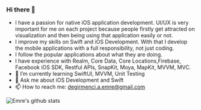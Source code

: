 ### Hi there 👋

- I have a passion for native iOS application development. UI/UX is very important for me on each project because people firstly get attracted on visualization and then being using that application easily or not. 
- I improve my skills on Swift and iOS Development. With that I develop the mobile applications with a full responsibility, not just coding. 
- I follow the popular applications about what they are doing.
- I have experience with Realm, Core Data, Core Locations,Firebase, Facebook iOS SDK, Restful APIs, SnapKit, Moya, MapKit, MVVM, MVC. 
- 🌱 I’m currently learning SwiftUI, MVVM, Unit Testing
- 💬 Ask me about iOS Development and Swift
- 📫 How to reach me: degirmenci.a.emre@gmail.com

![Emre's github stats](https://github-readme-stats.vercel.app/api?username=emrdgrmnci&show_icons=true&line_height=30)
